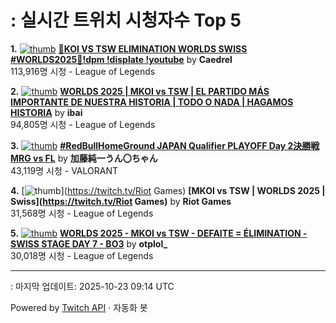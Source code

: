 # : 실시간 트위치 시청자수 Top 5

**1.** [![thumb](https://static-cdn.jtvnw.net/previews-ttv/live_user_caedrel-320x180.jpg)](https://twitch.tv/Caedrel)
**[🔴KOI VS TSW ELIMINATION WORLDS SWISS #WORLDS2025🔴!dpm !displate !youtube](https://twitch.tv/Caedrel)** by **Caedrel**<br>113,916명 시청  - League of Legends

**2.** [![thumb](https://static-cdn.jtvnw.net/previews-ttv/live_user_ibai-320x180.jpg)](https://twitch.tv/ibai)
**[WORLDS 2025 | MKOI vs TSW | EL PARTIDO MÁS IMPORTANTE DE NUESTRA HISTORIA | TODO O NADA | HAGAMOS HISTORIA](https://twitch.tv/ibai)** by **ibai**<br>94,805명 시청  - League of Legends

**3.** [![thumb](https://static-cdn.jtvnw.net/previews-ttv/live_user_kato_junichi0817-320x180.jpg)](https://twitch.tv/加藤純一うん〇ちゃん)
**[#RedBullHomeGround JAPAN Qualifier PLAYOFF Day 2決勝戦 MRG vs FL](https://twitch.tv/加藤純一うん〇ちゃん)** by **加藤純一うん〇ちゃん**<br>43,119명 시청  - VALORANT

**4.** [![thumb](https://static-cdn.jtvnw.net/previews-ttv/live_user_riotgames-320x180.jpg)](https://twitch.tv/Riot Games)
**[MKOI vs TSW | WORLDS 2025 | Swiss](https://twitch.tv/Riot Games)** by **Riot Games**<br>31,568명 시청  - League of Legends

**5.** [![thumb](https://static-cdn.jtvnw.net/previews-ttv/live_user_otplol_-320x180.jpg)](https://twitch.tv/otplol_)
**[WORLDS 2025 - MKOI vs TSW - DEFAITE = ÉLIMINATION - SWISS STAGE DAY 7 - BO3](https://twitch.tv/otplol_)** by **otplol_**<br>30,018명 시청  - League of Legends


---
: 마지막 업데이트: 2025-10-23 09:14 UTC

Powered by [Twitch API](https://dev.twitch.tv/docs/api/reference) · 자동화 봇